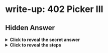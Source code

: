 # write-up: 402 Picker III

## Hidden Answer

<details>
  <summary><strong>Click to reveal the secret answer</strong></summary>

`picoCTF{7h15_15_wh47_w3_g37_w17h_u53r5_1n_ch4rg3_a186f9ac}`

</details>

<details>
<summary><strong>Click to reveal the steps</strong></summary>

1. Examine and investigate as `picker-i` and `picker-ii` challenges
2. Notice that the variable `func_table` is a ticket to take the flag.
3. Modify the `func_table` by enter `3` which invoke the `write_variable()` function
4. Enter `func_table` to modify its value
5. Notice that `func_table` **MUST** contains 4\*32 = 128 for length
6. Replace `getRandomNumber_________________` with `win_____________________________` (Assume `_` is `blank space` for the context)

<details>
<summary>Reveal the code injection</summary>

<img src="images/1.png" height=200px>

</details><br>

7. Enter `1` to inspect wheter the `getRandomNumber` is replaced with `win` or not
8. Enter `4` to get the encoded flag
9. Decode the hex values
10. Get the flag!

<br>
</details>
